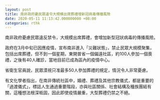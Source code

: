 ```yaml
---
layout: post
title: 南非政府憂民眾違令大規模出席葬禮增新冠病毒傳播風險
date: 2020-05-11 11:13:42.000000000 +08:00
categories: rthk
---
```


南非政府憂慮民眾違反禁令，大規模出席葬禮，會增加新型冠狀病毒的傳播風險。

政府在3月中旬已因應疫情，宣布南非進入「災難狀態」，禁止民眾大規模聚集，包括出席葬禮，但不到一個星期，東開普省一個偏遠社區，約100人參加一個喪禮，之後有40人確診，當地目前已成為區內的疫情中心。

省衛生官員說，民眾漠視只准最多50人參加葬禮的規定，情況令人非常憂慮。

有文化學者指出，在南非傳統社區中，婚禮、葬禮及其他宗教儀式，都是重要的「過渡儀式」，標誌人生通過重要階段，亦與社區關係、社會結構及種族團結有關，這種想法根深柢固，因此即使疫情嚴重，大型葬禮仍禁之不絕。
